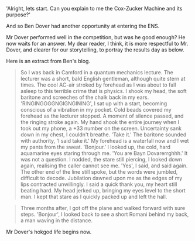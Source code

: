 'Alright, lets start. Can you explain to me the Cox-Zucker Machine and its purpose?'

And so Ben Dover had another opportunity at entering the ENS.

Mr Dover performed well in the competition, but was he good enough? He now waits for an answer. My dear reader, I think, it is more respectful to Mr. Dover, and clearer for our storytelling, to portray the results day as below.

Here is an extract from Ben's blog.

> So I was back in Camford in a quantum mechanics lecture. The lecturer was a short, bald English gentleman, although quite stern at times. The cool AC-air stroked by forehead as I was about to fall asleep to this terrible crime that is physics. I shook my head, the soft baritone and screeches of the chalk back in my ears. 'RINGINGGGGNGIGNGINING', I sat up with a start, becoming conscious of a vibration in my pocket. Cold beads covered my forehead as the lecturer stopped. A moment of silence passed, and the ringing stroke again. My hand shook the entire journey when I took out my phone, a +33 number on the screen. Uncertainty sank down in my chest, I couldn't breathe. 'Take it.' The baritone sounded with authority, 'I said take it.' My forehead is a waterfall now and I wet my pants from the sweat. 'Bonjour.' I looked up, the cold, hard aquamarine eyes staring through me. 'You are Bayn Dovarerrghhh.' It was not a question. I nodded, the stare still piercing, I looked down again, realising the caller cannot see me. 'Yes', I said, and said again. The other end of the line still spoke, but the words were jumbled, difficult to decode. Jubilation dawned upon me as the edges of my lips contracted unwillingly. I said a quick thank you, my heart still beating hard. My head jerked up, bringing my eyes level to the short man. I kept that stare as I quickly packed up and left the hall.

> Three months after, I got off the plane and walked forward with sure steps. 'Bonjour', I looked back to see a short Romani behind my back, a man waving in the distance.

Mr Dover's hokgod life begins now.